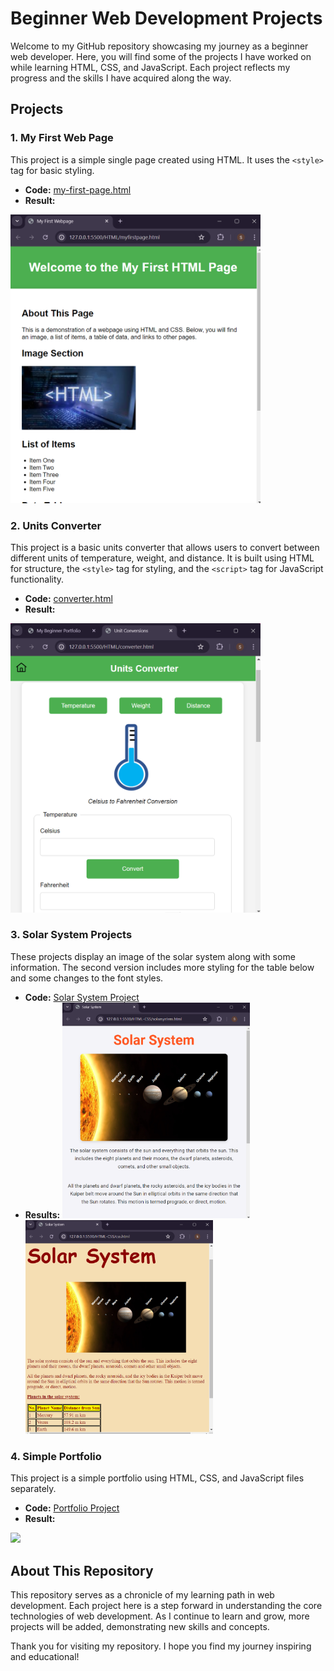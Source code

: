 # Beginner Web Development Projects

Welcome to my GitHub repository showcasing my journey as a beginner web developer. Here, you will find some of the projects I have worked on while learning HTML, CSS, and JavaScript. Each project reflects my progress and the skills I have acquired along the way.

## Projects

### 1. My First Web Page
This project is a simple single page created using HTML. It uses the `<style>` tag for basic styling.

- **Code:** [my-first-page.html](https://github.com/PatrickKish1/html-projects/blob/main/HTML/my-first-page.html)
- **Result:**
<img src="https://github.com/PatrickKish1/html-projects/blob/main/HTML/my-first-page.png" width="400">

### 2. Units Converter
This project is a basic units converter that allows users to convert between different units of temperature, weight, and distance. It is built using HTML for structure, the `<style>` tag for styling, and the `<script>` tag for JavaScript functionality.

- **Code:** [converter.html](https://github.com/PatrickKish1/html-projects/blob/main/HTML/converter.html)
- **Result:**
<img src="https://github.com/PatrickKish1/html-projects/blob/main/HTML/converter.png" width="400">

### 3. Solar System Projects
These projects display an image of the solar system along with some information. The second version includes more styling for the table below and some changes to the font styles.

- **Code:** [Solar System Project](https://github.com/PatrickKish1/html-projects/tree/main/HTML-CSS)
- **Results:**
  <img src="https://github.com/PatrickKish1/html-projects/blob/main/HTML-CSS/solar-system.png" width="300">
  <img src="https://github.com/PatrickKish1/html-projects/blob/main/HTML-CSS/solar-css.png" width="300">

### 4. Simple Portfolio
This project is a simple portfolio using HTML, CSS, and JavaScript files separately.

- **Code:** [Portfolio Project](https://github.com/PatrickKish1/html-projects/tree/main/HTML%20PORTFOLIO)
- **Result:**
<img src="https://github.com/PatrickKish1/html-projects/tree/main/HTML%20PORTFOLIO/profile.png" width="400">

## About This Repository
This repository serves as a chronicle of my learning path in web development. Each project here is a step forward in understanding the core technologies of web development. As I continue to learn and grow, more projects will be added, demonstrating new skills and concepts.

Thank you for visiting my repository. I hope you find my journey inspiring and educational!
